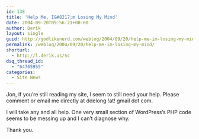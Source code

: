 ```yaml
---
id: 138
title: 'Help Me, I&#8217;m Losing My Mind'
date: 2004-09-20T09:56:21+00:00
author: Derik
layout: single
guid: http://godlikenerd.com/weblog/2004/09/20/help-me-im-losing-my-mind/
permalink: /weblog/2004/09/20/help-me-im-losing-my-mind/
shorturl:
  - http://l.derik.us/5c
dsq_thread_id:
  - "64765955"
categories:
  - Site News
---
```

Jon, if you&#8217;re still reading my site, I seem to still need your help. Please comment or email me directly at ddelong !at! gmail dot com.

I will take any and all help. One very small section of WordPress&#8217;s PHP code seems to be messing up and I can&#8217;t diagnose why.

Thank you.